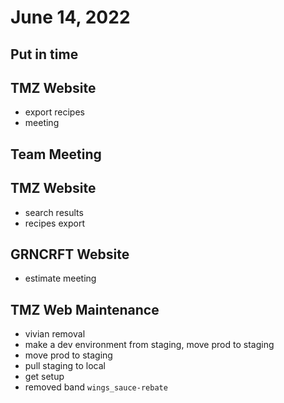 # June 14, 2022

## Put in time

## TMZ Website
- export recipes
- meeting

## Team Meeting

## TMZ Website
- search results
- recipes export

## GRNCRFT Website
- estimate meeting

## TMZ Web Maintenance
- vivian removal
- make a dev environment from staging, move prod to staging
- move prod to staging
- pull staging to local
- get setup
- removed band `wings_sauce-rebate`